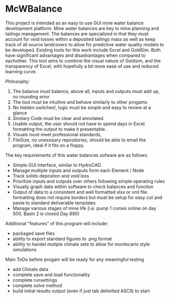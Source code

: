 # McWBalance
This project is intended as an easy to use GUI mine water balance development platform. Mine water balances are key to
mine planning and tailings management. The balances are specialized in that they must account for void losses within
a deposited tailings mass as well as keep track of all source landcovers to allow for predictive water quality models
to be developed.  Existing tools for this work include Excel and GoldSim. Both have significant advantages and disadvantages
when compared to eachother. This tool aims to combine the visual nature of Goldsim, and the transparency of Excel, with hopefully
a bit more ease of use and reduced learning curve. 

Philosophy:
1) The balance must balance, above all, inputs and outputs must add up, no rounding error
2) The tool must be intuitive and behave similarly to other progams
3) No hidden switches!, logic must be simple and easy to review at a glance
4) Similary Code must be clear and annotated. 
5) Usable output, the user should not have to spend days in Excel formatting the output to make it presentable.
6) Visuals must meet professional standards,
7) FileSize, no unessisary repositories, should be able to email the program, ideal if it fits on a floppy.    

The key requirements of this water balances sofware are as follows:
-  Simple GUI interface, similar to HydroCAD.
-  Manage multiple inputs and outputs form each Element / Node
-  Track solids depositon and void loss
-  Prioritize inputs and outputs over others following simple operating rules
-  Visually graph data within software to check balances and function
-  Output of data to a consistent and well formatted xlsx or xml file. formatting does not require borders but must be setup for
   easy cut and paste to standard deliverable templates
-  Manage various stages of mine life (i.e. pump 1 comes online on day 500, Basin 2 is closed Day 890)

Additional "features" of this program will include:
-  packaged save files
-  ability to export standard figures to .png format
-  ability to handel mutiple climate sets to allow for montecarlo style simulations

Main ToDo before progam will be ready for any meaningful testing
- add Climate data
- complete save and load functionality
- complete runsettings
- complete solve method
- build initial results output (even if just tab delimited ASCII) to start

